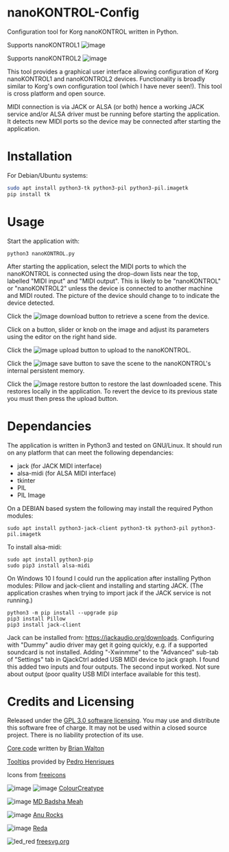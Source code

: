 # nanoKONTROL-Config
Configuration tool for Korg nanoKONTROL written in Python.

Supports nanoKONTROL1
![image](https://user-images.githubusercontent.com/3158323/176915252-a606ced7-62b2-42ef-b5da-ecca2c2c3b12.png)

Supports nanoKONTROL2
![image](https://user-images.githubusercontent.com/3158323/176915182-ca7fba06-30f5-4f93-bd36-8c0c3331ee31.png)

This tool provides a graphical user interface allowing configuration of Korg nanoKONTROL1 and nanoKONTROL2 devices. Functionality is broadly similar to Korg's own configuration tool (which I have never seen!). This tool is cross platform and open source.

MIDI connection is via JACK or ALSA (or both) hence a working JACK service and/or ALSA driver must be running before starting the application. It detects new MIDI ports so the device may be connected after starting the application.

# Installation

For Debian/Ubuntu systems:

```bash
sudo apt install python3-tk python3-pil python3-pil.imagetk
pip install tk
```

# Usage

Start the application with:

    python3 nanoKONTROL.py

After starting the application, select the MIDI ports to which the nanoKONTROL is connected using the drop-down lists near the top, labelled "MIDI input" and "MIDI output". This is likely to be "nanoKONTROL" or "nanoKONTROL2" unless the device is connected to another machine and MIDI routed. The picture of the device should change to to indicate the device detected.

Click the ![image](https://user-images.githubusercontent.com/3158323/176854990-1b05b67f-5ee8-4033-aa6b-4a9b08500a56.png) download button to retrieve a scene from the device.

Click on a button, slider or knob on the image and adjust its parameters using the editor on the right hand side.

Click the ![image](https://user-images.githubusercontent.com/3158323/176855266-c99b60f7-1762-4368-a889-5da36618160e.png) upload button to upload to the nanoKONTROL.

Click the ![image](https://user-images.githubusercontent.com/3158323/176855361-4ea75e8b-cff0-47c8-bb37-3cf351f40b1d.png) save button to save the scene to the nanoKONTROL's internal persistent memory.

Click the ![image](https://user-images.githubusercontent.com/3158323/176915479-baf8d65f-2365-489f-a51e-11723717cd29.png) restore button to restore the last downloaded scene. This restores locally in the application. To revert the device to its previous state you must then press the upload button.

# Dependancies

The application is written in Python3 and tested on GNU/Linux. It should run on any platform that can meet the following dependancies:

- jack (for JACK MIDI interface)
- alsa-midi (for ALSA MIDI interface)
- tkinter
- PIL
- PIL Image

On a DEBIAN based system the following may install the required Python modules:

`sudo apt install python3-jack-client python3-tk python3-pil python3-pil.imagetk`

To install alsa-midi:

```
sudo apt install python3-pip
sudo pip3 install alsa-midi
```

On Windows 10 I found I could run the application after installing Python modules: Pillow and jack-client and installing and starting JACK. (The application crashes when trying to import jack if the JACK service is not running.)

```
python3 -m pip install --upgrade pip
pip3 install Pillow
pip3 install jack-client
```

Jack can be installed from: https://jackaudio.org/downloads. Configuring with "Dummy" audio driver may get it going quickly, e.g. if a supported soundcard is not installed. Adding "-Xwinmme" to the "Advanced" sub-tab of "Settings" tab in QjackCtrl added USB MIDI device to jack graph. I found this added two inputs and four outputs. The second input worked. Not sure about output (poor quality USB MIDI interface available for this test).

# Credits and Licensing

Released under the [GPL 3.0 software licensing](https://www.gnu.org/licenses/gpl-3.0.en.html). You may use and distribute this software free of charge. It may not be used within a closed source project. There is no liability protection of its use.

[Core code](https://github.com/riban-bw/nanoKONTROL-Config) written by [Brian Walton](http://riban.co.uk)

[Tooltips](https://github.com/PedroHenriques/Tkinter_ToolTips) provided by [Pedro Henriques](http://www.pedrojhenriques.com)

Icons from [freeicons](https://freeicons.io)

![image](https://user-images.githubusercontent.com/3158323/176854990-1b05b67f-5ee8-4033-aa6b-4a9b08500a56.png) ![image](https://user-images.githubusercontent.com/3158323/176855361-4ea75e8b-cff0-47c8-bb37-3cf351f40b1d.png) [ColourCreatype](https://freeicons.io/profile/5790)

![image](https://user-images.githubusercontent.com/3158323/176917301-d15296fb-79ab-421e-9d40-bc22f057394b.png) [MD Badsha Meah](https://freeicons.io/profile/3335)

![image](https://user-images.githubusercontent.com/3158323/176915479-baf8d65f-2365-489f-a51e-11723717cd29.png) [Anu Rocks](https://freeicons.io/profile/730)

![image](https://user-images.githubusercontent.com/3158323/178100762-9c3db76a-64b7-431c-8df6-ba40e2395564.png) [Reda](https://freeicons.io/profile/6156)

![led_red](https://user-images.githubusercontent.com/3158323/178287278-5d2e337b-b793-47f9-8261-42bb8ce27e64.png) [freesvg.org](https://freesvg.org)

